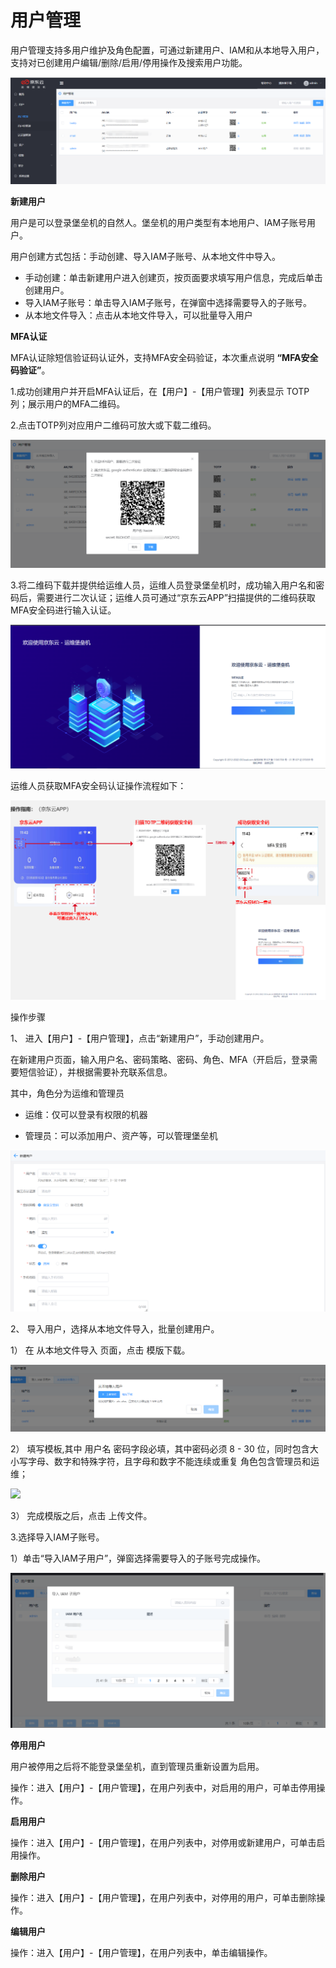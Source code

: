 # 用户管理

用户管理支持多用户维护及角色配置，可通过新建用户、IAM和从本地导入用户，支持对已创建用户编辑/删除/启用/停用操作及搜索用户功能。

![](/image/Bastion/user.png) 

**新建用户**

用户是可以登录堡垒机的自然人。堡垒机的用户类型有本地用户、IAM子账号用户。

用户创建方式包括：手动创建、导入IAM子账号、从本地文件中导入。

- 手动创建：单击新建用户进入创建页，按页面要求填写用户信息，完成后单击创建用户。
- 导入IAM子账号：单击导入IAM子账号，在弹窗中选择需要导入的子账号。
- 从本地文件导入：点击从本地文件导入，可以批量导入用户

**MFA认证**

MFA认证除短信验证码认证外，支持MFA安全码验证，本次重点说明 **“MFA安全码验证”**。

1.成功创建用户并开启MFA认证后，在【用户】-【用户管理】列表显示 TOTP列；展示用户的MFA二维码。

2.点击TOTP列对应用户二维码可放大或下载二维码。

![](/image/Bastion/MFA1.png) 

3.将二维码下载并提供给运维人员，运维人员登录堡垒机时，成功输入用户名和密码后，需要进行二次认证；运维人员可通过“京东云APP”扫描提供的二维码获取MFA安全码进行输入认证。

![](/image/Bastion/MFA2.png) 

运维人员获取MFA安全码认证操作流程如下：

![](/image/Bastion/MFA3.png) 

操作步骤

1、 进入【用户】-【用户管理】，点击“新建用户”，手动创建用户。

在新建用户页面，输入用户名、密码策略、密码、角色、MFA（开启后，登录需要短信验证），并根据需要补充联系信息。
   
其中，角色分为运维和管理员
   
- 运维：仅可以登录有权限的机器
   
- 管理员：可以添加用户、资产等，可以管理堡垒机
 
![](/image/Bastion/addUser.png) 
  
2、 导入用户，选择从本地文件导入，批量创建用户。

  1） 在 从本地文件导入 页面，点击 模版下载。
  
  ![](/image/Bastion/Importuserslocally.png) 
  
  2） 填写模板,其中 用户名 密码字段必填，其中密码必须 8 - 30 位，同时包含大小写字母、数字和特殊字符，且字母和数字不能连续或重复
      角色包含管理员和运维；
      
  ![](/image/Bastion/moduleUser.png) 
  
  3） 完成模版之后，点击 上传文件。

3.选择导入IAM子账号。
  
  1）单击“导入IAM子用户”，弹窗选择需要导入的子账号完成操作。
 
 ![](/image/Bastion/ImportIAM.png)
  
**停用用户**

用户被停用之后将不能登录堡垒机，直到管理员重新设置为启用。

操作：进入【用户】-【用户管理】，在用户列表中，对启用的用户，可单击停用操作。

**启用用户**

操作：进入【用户】-【用户管理】，在用户列表中，对停用或新建用户，可单击启用操作。

**删除用户**

操作：进入【用户】-【用户管理】，在用户列表中，对停用的用户，可单击删除操作。

**编辑用户**

操作：进入【用户】-【用户管理】，在用户列表中，单击编辑操作。




